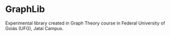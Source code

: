 GraphLib
=========

Experimental library created in Graph Theory course in Federal University of Goiás (UFG), Jataí Campus.

